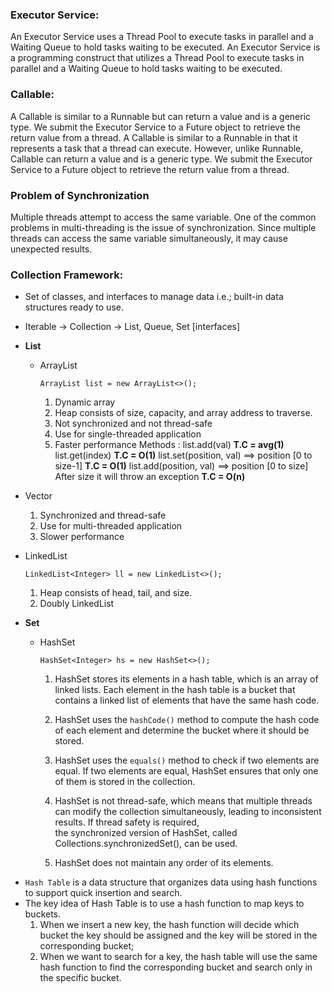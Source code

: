 ### **Executor Service**:
An Executor Service uses a Thread Pool to execute tasks in parallel and a Waiting Queue to hold tasks waiting to be executed. 
An Executor Service is a programming construct that utilizes a Thread Pool to execute tasks in parallel and a Waiting Queue to hold tasks waiting to be executed. 

### **Callable**:
A Callable is similar to a Runnable but can return a value and is a generic type. We submit the Executor Service to a Future object to retrieve the return value from a thread.
A Callable is similar to a Runnable in that it represents a task that a thread can execute. However, unlike Runnable, Callable can return a value and is a generic type. We submit the Executor Service to a Future object to retrieve the return value from a thread.

### **Problem of Synchronization**
Multiple threads attempt to access the same variable.
One of the common problems in multi-threading is the issue of synchronization. Since multiple threads can access the same variable simultaneously, it may cause unexpected results.


### **Collection Framework**:
* Set of classes, and interfaces to manage data i.e.; built-in data structures ready to use.

  
* Iterable -> Collection -> List, Queue, Set [interfaces]

- **List**
  * ArrayList
    
    `ArrayList list = new ArrayList<>(); `
    1. Dynamic array
    2. Heap consists of size, capacity, and array address to traverse.
    3. Not synchronized and not thread-safe
    4. Use for single-threaded application
    5.  Faster performance
    Methods :
    list.add(val)   **T.C = avg(1)**
    list.get(index) **T.C = O(1)**
    list.set(position, val) ==> position [0 to size-1]  **T.C = O(1)**
    list.add(position, val) ==> position [0 to size] After size it will throw an exception  **T.C = O(n)**

* Vector
  1. Synchronized and thread-safe
  2. Use for multi-threaded application
  3. Slower performance

* LinkedList

  `LinkedList<Integer> ll = new LinkedList<>(); `
  1. Heap consists of head, tail, and size.
  2. Doubly LinkedList


- **Set**
  * HashSet

    `HashSet<Integer> hs = new HashSet<>(); `
    1. HashSet stores its elements in a hash table, which is an array of linked lists. Each element in the hash table is a bucket that contains a linked list of elements that have the same hash code.

    2. HashSet uses the `hashCode()` method to compute the hash code of each element and determine the bucket where it should be stored.
    3. HashSet uses the `equals()` method to check if two elements are equal. If two elements are equal, HashSet ensures that only one of them is stored in the collection.
    4. HashSet is not thread-safe, which means that multiple threads can modify the collection simultaneously, leading to inconsistent results. If thread safety is required,       
       the synchronized version of HashSet, called Collections.synchronizedSet(), can be used.
    5. HashSet does not maintain any order of its elements.

* `Hash Table` is a data structure that organizes data using hash functions to support quick insertion and search.
* The key idea of Hash Table is to use a hash function to map keys to buckets.
  1. When we insert a new key, the hash function will decide which bucket the key should be assigned and the key will be stored in the corresponding bucket;
  2. When we want to search for a key, the hash table will use the same hash function to find the corresponding bucket and search only in the specific bucket.

